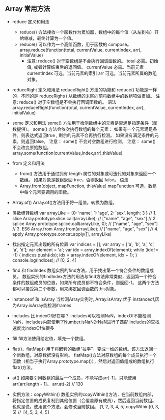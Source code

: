 ## Array 常用方法

* reduce
  定义和用法
  * reduce() 方法接收一个函数作为累加器，数组中的每个值（从左到右）开始缩减，最终计算为一个值。
  * reduce() 可以作为一个高阶函数，用于函数的 compose。
    array.reduce(function(total, currentValue, currentIndex, arr), initialValue)
    * 注意: reduce() 对于空数组是不会执行回调函数的。
      total	必需。初始值, 或者计算结束后的返回值。
      currentValue	必需。当前元素
      currentIndex	可选。当前元素的索引
  arr	可选。当前元素所属的数组对象。

* reduceRight
  定义和用法
  reduceRight() 方法的功能和 reduce() 功能是一样的，不同的是 reduceRight() 从数组的末尾向前将数组中的数组项做累加。
  注意: reduce() 对于空数组是不会执行回调函数的。
  语法
  array.reduceRight(function(total, currentValue, currentIndex, arr), initialValue)


* some
  定义和用法
  some() 方法用于检测数组中的元素是否满足指定条件（函数提供）。
  some() 方法会依次执行数组的每个元素：
  如果有一个元素满足条件，则表达式返回true , 剩余的元素不会再执行检测。
  如果没有满足条件的元素，则返回false。
  注意： some() 不会对空数组进行检测。
  注意： some() 不会改变原始数组。
  array.some(function(currentValue,index,arr),thisValue) 


* from
  定义和用法
    * from() 方法用于通过拥有 length 属性的对象或可迭代的对象来返回一个数组。
      如果对象是数组返回 true，否则返回 false。
  语法
    * Array.from(object, mapFunction, thisValue)
    mapFunction	可选，数组中每个元素要调用的函数。


* Array.of()
Array.of()方法用于将一组值，转换为数组。


* 类数组转数组
  var arrayLike = {0: 'name', 1: 'age', 2: 'sex', length: 3 }
  // 1. slice
  Array.prototype.slice.call(arrayLike); // ["name", "age", "sex"] 
  // 2. splice
  Array.prototype.splice.call(arrayLike, 0); // ["name", "age", "sex"] 
  // 3. ES6 Array.from
  Array.from(arrayLike); // ["name", "age", "sex"] 
  // 4. apply
  Array.prototype.concat.apply([], arrayLike)


* 找出指定元素出现的所有位置
  var indices = [];
  var array = ['a', 'b', 'a', 'c', 'a', 'd'];
  var element = 'a';
  var idx = array.indexOf(element);
  while (idx != -1) {
    indices.push(idx);
    idx = array.indexOf(element, idx + 1);
  }
  console.log(indices);
  // [0, 2, 4]

* find 和 findIndex
  数组实例的find方法，用于找出第一个符合条件的数组成员。
  数组实例的findIndex方法的用法与find方法非常类似，返回第一个符合条件的数组成员的位置，如果所有成员都不符合条件，则返回-1。
  这两个方法都可以接受第二个参数，用来绑定回调函数的this对象。

* instanceof 和 isArray
  当检测Array实例时, Array.isArray 优于 instanceof,因为Array.isArray能检测iframes.

* includes 比 indexOf好在哪？
  includes可以检测NaN，indexOf不能检测NaN，includes内部使用了Number.isNaN对NaN进行了匹配
  includes的查找速度比indexOf快很多

* fill
  fill方法使用给定值，填充一个数组。

* flat()，flatMap()
  用于将嵌套的数组“拉平”，变成一维的数组。该方法返回一个新数组，对原数据没有影响。
  flatMap()方法对原数组的每个成员执行一个函数（相当于执行Array.prototype.map()），然后对返回值组成的数组执行flat()方法。

* at()
  如果要引用数组的最后一个成员，不能写成arr[-1]，只能使用arr[arr.length - 1]。
  arr.at(-2) // 130

* 实例方法：copyWithin()
  数组实例的copyWithin()方法，在当前数组内部，将指定位置的成员复制到其他位置（会覆盖原有成员），然后返回当前数组。也就是说，使用这个方法，会修改当前数组。
  [1, 2, 3, 4, 5].copyWithin(0, 3, 5) //  [4, 5, 3, 4, 5]